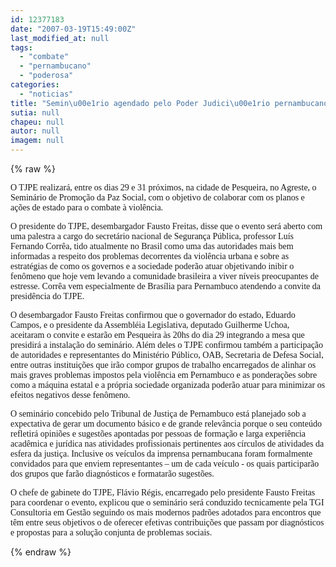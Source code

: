 ```yaml
---
id: 12377183
date: "2007-03-19T15:49:00Z"
last_modified_at: null
tags:
  - "combate"
  - "pernambucano"
  - "poderosa"
categories:
  - "noticias"
title: "Semin\u00e1rio agendado pelo Poder Judici\u00e1rio pernambucano vai gerar sugest\u00f5es para o combate \u00e0 viol\u00eancia."
sutia: null
chapeu: null
autor: null
imagem: null
---
```

{% raw %}
<p><P><FONT face=Verdana>O TJPE realizará, entre os dias 29 e 31 próximos, na cidade de Pesqueira, no Agreste, o Seminário de Promoção da Paz Social, com o objetivo de colaborar com os planos e ações de estado para o combate à violência. </FONT></P></p>
<p><P><FONT face=Verdana>O presidente do TJPE, desembargador Fausto Freitas, disse que o evento será aberto com uma palestra a cargo do secretário nacional de Segurança Pública, professor Luís Fernando Corrêa, tido atualmente no Brasil como uma das autoridades mais bem informadas a respeito dos problemas decorrentes da violência urbana e sobre as estratégias de como os governos e a sociedade poderão atuar objetivando inibir o fenômeno que hoje vem levando a comunidade brasileira a viver níveis preocupantes de estresse. Corrêa vem especialmente de Brasília para Pernambuco atendendo a convite da presidência do TJPE.</FONT></P></p>
<p><P><FONT face=Verdana>O desembargador Fausto Freitas confirmou que o governador do estado, Eduardo Campos, e o presidente da Assembléia Legislativa, deputado Guilherme Uchoa, aceitaram o convite e estarão em Pesqueira às 20hs do dia 29 integrando a mesa que presidirá a instalação do seminário. Além deles o TJPE confirmou também a participação de autoridades e representantes do Ministério Público, OAB, Secretaria de Defesa Social, entre outras instituições que irão compor grupos de trabalho encarregados de alinhar os mais graves problemas impostos pela violência em Pernambuco e as ponderações sobre como a máquina estatal e a própria sociedade organizada poderão atuar para minimizar os efeitos negativos desse fenômeno.</FONT></P></p>
<p><P><FONT face=Verdana>O seminário concebido pelo Tribunal de Justiça de Pernambuco está planejado sob a expectativa de gerar um documento básico e de grande relevância porque o seu conteúdo refletirá opiniões e sugestões apontadas por pessoas de formação e larga experiência acadêmica e jurídica nas atividades profissionais pertinentes aos círculos de atividades da esfera da justiça. Inclusive os veículos da imprensa pernambucana foram formalmente convidados para que enviem representantes – um de cada veículo - os quais participarão dos grupos que farão diagnósticos e formatarão sugestões. </FONT></P></p>
<p><P><FONT face=Verdana>O chefe de gabinete do TJPE, Flávio Régis, encarregado pelo presidente Fausto Freitas para coordenar o evento, explicou que o seminário será conduzido tecnicamente pela TGI Consultoria em Gestão seguindo os mais modernos padrões adotados para encontros que têm entre seus objetivos o de oferecer efetivas contribuições que passam por diagnósticos e propostas para a solução conjunta de problemas sociais. </FONT></P> </p>
{% endraw %}